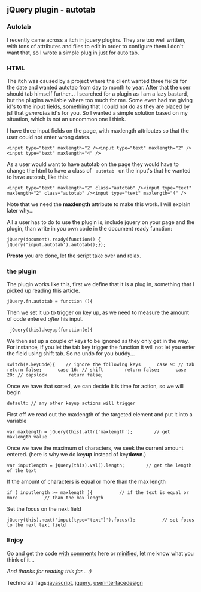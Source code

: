 <article><h2>jQuery plugin - autotab</h2><h3>Autotab</h3><p>I recently came across a itch in jquery plugins. They are too well written, with tons of attributes and files to edit in order to configure them.I don't want that, so I wrote a simple plug in just for auto tab.</p><h3>HTML</h3><p>The itch was caused by a project where the client wanted three fields for the date and wanted autotab from day to month to year. After that the user should tab himself further... I searched for a plugin as I am a lazy bastard, but the plugins available where too much for me. Some even had me giving id's to the input fields, something that I could not do as they are placed by jsf that <em>generates</em> id's for you. So I wanted a simple solution based on my situation, which is not an uncommon one I think.</p><p>I have three input fields on the page, with maxlength attributes so that the user could not enter wrong dates.</p><pre><code>&#60;input type="text" maxlength="2 /&#62;&#60;input type="text" maxlength="2" /&#62;&#60;input type="text" maxlength="4" /&#62;</code></pre><p>As a user would want to have autotab on the page they would have to change the html to have a class of <code> autotab </code> on the input's that he wanted to have autotab, like this:</p><pre><code>&#60;input type="text" maxlength="2" class="autotab" /&#62;&#60;input type="text" maxlength="2" class="autotab" /&#62;&#60;input type="text" maxlength="4" /&#62;</code></pre><p>Note that we need the <strong>maxlength</strong> attribute to make this work. I will explain later why...</p><p>All a user has to do to use the plugin is, include jquery on your page and the plugin, than write in you own code in the document ready function:</p><pre><code>jQuery(document).ready(function() {  jQuery('input.autotab').autotab();});</code></pre><strong>Presto</strong> you are done, let the script take over and relax.<h3>the plugin</h3><p>The plugin works like this, first we define that it is a plug in, something that I picked up reading this article.</p><pre><code>jQuery.fn.autotab = function (){</code></pre><p>Then we set it up to trigger on key up, as we need to measure the amount of code entered <em>after</em> his input.</p><pre><code> jQuery(this).keyup(function(e){</code></pre><p>We then set up a couple of keys to be ignored as they only get in the way. For instance, if you let the tab key trigger the function it will not let you enter the field using shift tab. So no undo for you buddy...</p><pre><code>switch(e.keyCode){    // ignore the following keys      case 9: // tab        return false;      case 16: // shift        return false;      case 20: // capslock        return false;</code></pre><p>Once we have that sorted, we can decide it is time for action, so we will begin</p>      <pre><code>default: // any other keyup actions will trigger </code></pre><p>First off we read out the maxlength of the targeted element and put it into a variable</p>        <pre><code>var maxlength = jQuery(this).attr('maxlength');        // get maxlength value</code></pre><p>Once we have the maximum of characters, we seek the current amount entered. (here is why we do key<strong>up</strong> instead of key<strong>down</strong>.)</p><pre><code>var inputlength = jQuery(this).val().length;        // get the length of the text</code></pre><p>If the amount of characters is equal or more than the max length</p>        <pre><code>if ( inputlength &#62;= maxlength ){          // if the text is equal or more          // than the max length</code></pre><p>Set the focus on the next field</p>          <pre><code>jQuery(this).next('input[type="text"]').focus();          // set focus to the next text field</code></pre><h3>Enjoy</h3><p>Go and get the code <a href="http://www.wnas.nl/js/plugins/autotab/autotab.js" title="autotab.js">with comments</a> here or <a href="http://www.wnas.nl/js/plugins/autotab/autotab.min.js" title="autotab.min.js">minified</a>, let me know what you think of it...</p><p><em>And thanks for reading this far... :)</em></p><!-- Technorati Tags Start --><p>Technorati Tags:<a href="http://technorati.com/tag/javascript" rel="tag">javascript</a>, <a href="http://technorati.com/tag/jquery" rel="tag">jquery</a>, <a href="http://technorati.com/tag/userinterfacedesign" rel="tag">userinterfacedesign</a></p><!-- Technorati Tags End --></article>
